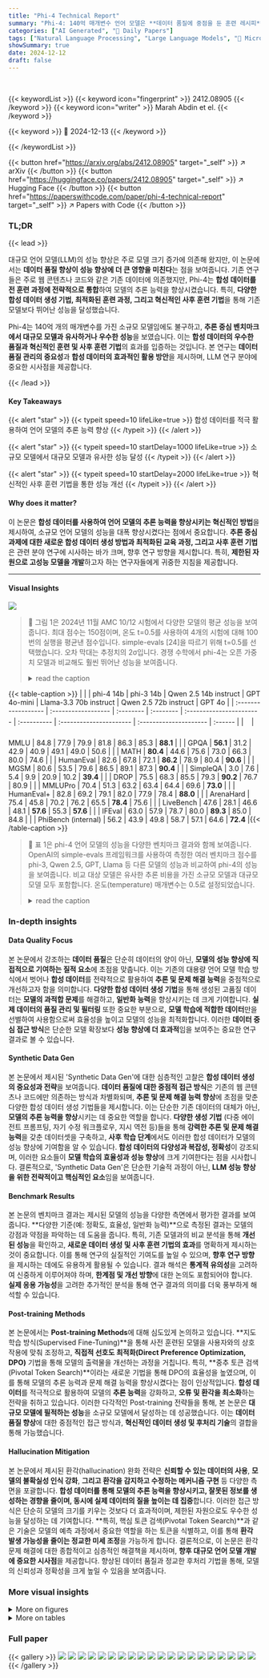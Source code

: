 ```yaml
---
title: "Phi-4 Technical Report"
summary: "Phi-4: 140억 매개변수 언어 모델은 **데이터 품질에 중점을 둔 훈련 레시피**로 개발되어 추론 능력을 대폭 향상시켰습니다."
categories: ["AI Generated", "🤗 Daily Papers"]
tags: ["Natural Language Processing", "Large Language Models", "🏢 Microsoft Research",]
showSummary: true
date: 2024-12-12
draft: false
---
```


<br>

{{< keywordList >}}
{{< keyword icon="fingerprint" >}} 2412.08905 {{< /keyword >}}
{{< keyword icon="writer" >}} Marah Abdin et el. {{< /keyword >}}
 
{{< keyword >}} 🤗 2024-12-13 {{< /keyword >}}
 
{{< /keywordList >}}

{{< button href="https://arxiv.org/abs/2412.08905" target="_self" >}}
↗ arXiv
{{< /button >}}
{{< button href="https://huggingface.co/papers/2412.08905" target="_self" >}}
↗ Hugging Face
{{< /button >}}
{{< button href="https://paperswithcode.com/paper/phi-4-technical-report" target="_self" >}}
↗ Papers with Code
{{< /button >}}




### TL;DR


{{< lead >}}

대규모 언어 모델(LLM)의 성능 향상은 주로 모델 크기 증가에 의존해 왔지만, 이 논문에서는 **데이터 품질 향상이 성능 향상에 더 큰 영향을 미친다**는 점을 보여줍니다. 기존 연구들은 주로 웹 콘텐츠나 코드와 같은 기존 데이터에 의존했지만, Phi-4는 **합성 데이터를 전 훈련 과정에 전략적으로 통합**하여 모델의 추론 능력을 향상시켰습니다. 특히, **다양한 합성 데이터 생성 기법, 최적화된 훈련 과정, 그리고 혁신적인 사후 훈련 기법**을 통해 기존 모델보다 뛰어난 성능을 달성했습니다.



Phi-4는 140억 개의 매개변수를 가진 소규모 모델임에도 불구하고, **추론 중심 벤치마크에서 대규모 모델과 유사하거나 우수한 성능**을 보였습니다. 이는 **합성 데이터의 우수한 품질과 혁신적인 훈련 및 사후 훈련 기법**의 효과를 입증하는 것입니다.  본 연구는 **데이터 품질 관리의 중요성**과 **합성 데이터의 효과적인 활용 방안**을 제시하며, LLM 연구 분야에 중요한 시사점을 제공합니다.

{{< /lead >}}


#### Key Takeaways

{{< alert "star" >}}
{{< typeit speed=10 lifeLike=true >}} 합성 데이터를 적극 활용하여 언어 모델의 추론 능력 향상 {{< /typeit >}}
{{< /alert >}}

{{< alert "star" >}}
{{< typeit speed=10 startDelay=1000 lifeLike=true >}} 소규모 모델에서 대규모 모델과 유사한 성능 달성 {{< /typeit >}}
{{< /alert >}}

{{< alert "star" >}}
{{< typeit speed=10 startDelay=2000 lifeLike=true >}} 혁신적인 사후 훈련 기법을 통한 성능 개선 {{< /typeit >}}
{{< /alert >}}

#### Why does it matter?
이 논문은 **합성 데이터를 사용하여 언어 모델의 추론 능력을 향상시키는 혁신적인 방법**을 제시하여, 소규모 언어 모델의 성능을 대폭 향상시켰다는 점에서 중요합니다.  **추론 중심 과제에 대한 새로운 합성 데이터 생성 방법과 최적화된 교육 과정, 그리고 사후 훈련 기법**은 관련 분야 연구에 시사하는 바가 크며, 향후 연구 방향을 제시합니다. 특히, **제한된 자원으로 고성능 모델을 개발**하고자 하는 연구자들에게 귀중한 지침을 제공합니다.

------
#### Visual Insights



![](https://arxiv.org/html/2412.08905/x1.png)

> 🔼 그림 1은 2024년 11월 AMC 10/12 시험에서 다양한 모델의 평균 성능을 보여줍니다. 최대 점수는 150점이며, 온도 t=0.5를 사용하여 4개의 시험에 대해 100번의 실행을 평균낸 점수입니다. simple-evals [24]을 따르기 위해 t=0.5를 선택했습니다. 오차 막대는 추정치의 2σ입니다. 경쟁 수학에서 phi-4는 오픈 가중치 모델과 비교해도 훨씬 뛰어난 성능을 보여줍니다.
> <details>
> <summary>read the caption</summary>
> Figure 1: Average performance of different models on the November 2024 AMC-10 and AMC-12 tests. This is the average score (with maximum score 150) over the four tests on 100 runs with temperature t=0.5𝑡0.5t=0.5italic_t = 0.5. We chose t=0.5𝑡0.5t=0.5italic_t = 0.5 to follow simple-evals [24]. Error bars are 2⁢σ2𝜎2\sigma2 italic_σ of the estimate. On competition math, phi-4 scores well above its weight-class even compared to non–open-weight models.
> </details>





{{< table-caption >}}
|                     |                     | phi-4 14b | phi-3 14b | Qwen 2.5 14b instruct | GPT 4o-mini | Llama-3.3 70b instruct | Qwen 2.5 72b instruct | GPT 4o | 
| :------------------ | :------------------ | :-------- | :-------- | :----------------------- | :---------- | :---------------------- | :--------------------- | :------ | 
| <img src="https://arxiv.org/html/2412.08905/simple-evals.png" width="8.0pt" height="46.9pt" style="vertical-align:-21.2pt; transform:rotate(-90deg)"> | MMLU                | 84.8      | 77.9      | 79.9                     | 81.8        | 86.3                    | 85.3                    | **88.1** | 
|                     | GPQA                 | **56.1**    | 31.2      | 42.9                     | 40.9        | 49.1                    | 49.0                    | 50.6    | 
|                     | MATH                 | **80.4**    | 44.6      | 75.6                     | 73.0        | 66.3                    | 80.0                    | 74.6    | 
|                     | HumanEval            | 82.6      | 67.8      | 72.1                     | **86.2**    | 78.9                    | 80.4                    | **90.6** | 
|                     | MGSM                 | 80.6      | 53.5      | 79.6                     | 86.5        | 89.1                    | 87.3                    | **90.4** | 
|                     | SimpleQA             | 3.0       | 7.6       | 5.4                      | 9.9         | 20.9                    | 10.2                    | **39.4** | 
|                     | DROP                 | 75.5      | 68.3      | 85.5                     | 79.3        | **90.2**                 | 76.7                    | 80.9    | 
|                     | MMLUPro              | 70.4      | 51.3      | 63.2                     | 63.4        | 64.4                    | 69.6                    | **73.0** | 
|                     | HumanEval+           | 82.8      | 69.2      | 79.1                     | 82.0        | 77.9                    | 78.4                    | **88.0** | 
|                     | ArenaHard            | 75.4      | 45.8      | 70.2                     | 76.2        | 65.5                    | **78.4**                 | 75.6    | 
|                     | LiveBench            | 47.6      | 28.1      | 46.6                     | 48.1        | **57.6**                 | 55.3                    | **57.6** | 
|                     | IFEval               | 63.0      | 57.9      | 78.7                     | 80.0        | **89.3**                 | 85.0                    | 84.8    | 
|                     | PhiBench (internal) | 56.2      | 43.9      | 49.8                     | 58.7        | 57.1                    | 64.6                    | **72.4** |{{< /table-caption >}}

> 🔼 표 1은 phi-4 언어 모델의 성능을 다양한 벤치마크 결과와 함께 보여줍니다. OpenAI의 simple-evals 프레임워크를 사용하여 측정한 여러 벤치마크 점수를 phi-3, Qwen 2.5, GPT, Llama 등 다른 모델의 성능과 비교하여 phi-4의 성능을 보여줍니다.  비교 대상 모델은 유사한 추론 비용을 가진 소규모 모델과 대규모 모델 모두 포함합니다.  온도(temperature) 매개변수는 0.5로 설정되었습니다.
> <details>
> <summary>read the caption</summary>
> Table 1: Performance of phi-4  on a set of standard benchmarks. The first set of benchmarks uses OpenAI’s simple-evals framework [24], specifying the prompts/extraction/temperature=0.5. We compare to small models of similar inference cost, as well as to larger models.
> </details>





### In-depth insights


#### Data Quality Focus
본 논문에서 강조하는 **데이터 품질**은 단순히 데이터의 양이 아닌, **모델의 성능 향상에 직접적으로 기여하는 질적 요소**에 초점을 맞춥니다.  이는 기존의 대용량 언어 모델 학습 방식에서 벗어나 **합성 데이터**를 전략적으로 활용하여 **추론 및 문제 해결 능력**을 중점적으로 개선하고자 함을 의미합니다.  **다양한 합성 데이터 생성 기법**을 통해 생성된 고품질 데이터는 **모델의 과적합 문제**를 해결하고, **일반화 능력**을 향상시키는 데 크게 기여합니다.  **실제 데이터의 품질 관리 및 필터링** 또한 중요한 부분으로, **모델 학습에 적합한 데이터**만을 선별하여 사용함으로써 효율성을 높이고 모델의 성능을 최적화합니다.  이러한 **데이터 중심 접근 방식**은 단순한 모델 확장보다 **성능 향상에 더 효과적**임을 보여주는 중요한 연구 결과로 볼 수 있습니다.

#### Synthetic Data Gen
본 논문에서 제시된 'Synthetic Data Gen'에 대한 심층적인 고찰은 **합성 데이터 생성의 중요성과 전략**을 보여줍니다.  **데이터 품질에 대한 중점적 접근 방식**은 기존의 웹 콘텐츠나 코드에만 의존하는 방식과 차별화되며, **추론 및 문제 해결 능력 향상**에 초점을 맞춘 다양한 합성 데이터 생성 기법들을 제시합니다. 이는 단순한 기존 데이터의 대체가 아닌, **모델의 추론 능력을 향상**시키는 데 중요한 역할을 합니다.  **다양한 생성 기법** (다중 에이전트 프롬프팅, 자기 수정 워크플로우, 지시 역전 등)들을 통해 **강력한 추론 및 문제 해결 능력**을 갖춘 데이터셋을 구축하고,  **사후 학습 단계**에서도 이러한 합성 데이터가 모델의 성능 향상에 기여함을 알 수 있습니다. **합성 데이터의 다양성과 복잡성, 정확성**이 강조되며, 이러한 요소들이 **모델 학습의 효율성과 성능 향상**에 크게 기여한다는 점을 시사합니다.  결론적으로, 'Synthetic Data Gen'은 단순한 기술적 과정이 아닌, **LLM 성능 향상을 위한 전략적이고 핵심적인 요소**임을 보여줍니다.

#### Benchmark Results
본 논문의 벤치마크 결과는 제시된 모델의 성능을 다양한 측면에서 평가한 결과를 보여줍니다. **다양한 기준(예: 정확도, 효율성, 일반화 능력)**으로 측정된 결과는 모델의 강점과 약점을 파악하는 데 도움을 줍니다. 특히, 기존 모델과의 비교 분석을 통해 **개선된 성능**을 확인하고, **새로운 데이터 생성 및 사후 훈련 기법의 효과**를 명확하게 제시하는 것이 중요합니다. 이를 통해 연구의 실질적인 기여도를 높일 수 있으며, **향후 연구 방향**을 제시하는 데에도 유용하게 활용될 수 있습니다. 결과 해석은 **통계적 유의성**을 고려하여 신중하게 이루어져야 하며, **한계점 및 개선 방향**에 대한 논의도 포함되어야 합니다. **실제 응용 가능성**을 고려한 추가적인 분석을 통해 연구 결과의 의미를 더욱 풍부하게 해석할 수 있습니다.

#### Post-training Methods
본 논문에서는 **Post-training Methods**에 대해 심도있게 논의하고 있습니다.  **지도 학습 방식(Supervised Fine-Tuning)**을 통해 사전 훈련된 모델을 사용자와의 상호작용에 맞춰 조정하고, **직접적 선호도 최적화(Direct Preference Optimization, DPO)** 기법을 통해 모델의 출력물을 개선하는 과정을 거칩니다. 특히, **중추 토큰 검색(Pivotal Token Search)**이라는 새로운 기법을 통해 DPO의 효율성을 높였으며, 이를 통해 모델의 추론 능력과 문제 해결 능력을 향상시켰다는 점이 인상적입니다.  **합성 데이터**를 적극적으로 활용하여  모델의 **추론 능력**을 강화하고, **오류 및 환각을 최소화**하는 전략을 취하고 있습니다.  이러한 다각적인 Post-training 전략들을 통해, 본 논문은 **대규모 모델에 필적하는 성능**을 소규모 모델에서 달성하는 데 성공했습니다.  이는 **데이터 품질 향상**에 대한 중점적인 접근 방식과, **혁신적인 데이터 생성 및 후처리 기술**의 결합을 통해 가능했습니다.

#### Hallucination Mitigation
본 논문에서 제시된 환각(hallucination) 완화 전략은 **신뢰할 수 있는 데이터의 사용**, **모델의 불확실성 인식 강화**, **그리고 환각을 감지하고 수정하는 메커니즘 구현** 등 다양한 측면을 포괄합니다.  **합성 데이터를 통해 모델의 추론 능력을 향상시키고, 잘못된 정보를 생성하는 경향을 줄이며,  동시에 실제 데이터의 질을 높이는 데 집중**합니다. 이러한 접근 방식은 단순히 모델의 크기를 키우는 것보다 더 효과적이며, 제한된 자원으로도 우수한 성능을 달성하는 데 기여합니다. **특히, 핵심 토큰 검색(Pivotal Token Search)**과 같은 기술은 모델의 예측 과정에서 중요한 역할을 하는 토큰을 식별하고, 이를 통해 **환각 발생 가능성을 줄이는 정교한 미세 조정**을 가능하게 합니다.  결론적으로, 이 논문은 환각 문제 해결에 대한 종합적이고 심층적인 해결책을 제시하며, **향후 대규모 언어 모델 개발에 중요한 시사점**을 제공합니다.  향상된 데이터 품질과 정교한 후처리 기법을 통해, 모델의 신뢰성과 정확성을 크게 높일 수 있음을 보여줍니다.


### More visual insights

<details>
<summary>More on figures
</summary>


![](https://arxiv.org/html/2412.08905/extracted/6060244/figures/mmlu_synth_epochs.png)

> 🔼 그림 2는 합성 데이터를 사용한 2단계 사전 훈련 실행에 대한 5-shot MMLU 점수를 보여줍니다. 4회와 12회의 합성 데이터 에폭을 사용하여 모델을 훈련시켰으며, 모든 모델은 동일한 토큰 지평선으로 훈련되었습니다. 따라서 합성 데이터의 에폭이 4회인 모델은 더 많은 고유 웹 토큰을 보았습니다. 그림에서 알 수 있듯이, 합성 데이터에 대한 많은 에폭에도 불구하고 과적합 현상은 나타나지 않았으며, 실제로 12회 에폭 모델은 더 많은 고유 웹 토큰을 본 모델보다 성능이 더 좋았습니다.
> <details>
> <summary>read the caption</summary>
> Figure 2: 5-shot MMLU score for phase 2 pretraining runs with 4 and 12 epochs of synthetic data. All models are trained for the same token horizon, thus the model with 4 epochs of synthetic has seen more (unique) web tokens. We see that despite many epochs on synthetic data, we do not see overfitting behavior and in fact the 12 epoch models perform better than those that have seen more unique web tokens.
> </details>



![](https://arxiv.org/html/2412.08905/x2.png)

> 🔼 표 7은 Pivotal Token DPO에 사용된 데이터 믹스 비율을 보여줍니다.  Pivotal Token DPO는 모델의 출력물에서 중요한 토큰(pivotal token)을 식별하고, 이 토큰의 선택에 따라 결과의 정확도가 크게 달라지는 현상을 활용한 방식입니다. 이 표는  DPO 훈련에 사용된 다양한 데이터셋의 비율을 보여주며, 각 데이터셋의 샘플 수를 함께 제시하여 어떤 유형의 데이터가 얼마나 사용되었는지 자세히 설명합니다.  unknown + safety data, generic multiple-choice Q&A, math data, python data, 그리고 cpp, go, java, js, rust data 와 같이 다양한 유형의 데이터셋들이 사용되었음을 알 수 있습니다.
> <details>
> <summary>read the caption</summary>
> Table 7: Data Mixture for Pivotal Token DPO
> </details>



</details>




<details>
<summary>More on tables
</summary>


{{< table-caption >}}
| Model | MMLU | MMLU pro | GSM8k | Human-Eval | ARCC | MBPP | MATH | TQA |
|---|---|---|---|---|---|---|---|---|
| phi-4 (4k) | +3.0 | +10.3 | +2.2 | +7.8 | +1.1 | +6.8 | +8.9 | -0.7 |
| phi-4 (16k) | +2.7 | +8.9 | +1.2 | +9.0 | +0.9 | +9.6 | +8.4 | -1.5 |{{< /table-caption >}}
> 🔼 표 2는 phi-4 모델의 pretraining 단계 평가 결과를 보여줍니다. phi-3-medium 모델과 비교하여 phi-4 모델의 성능 향상 정도를 다양한 benchmark (MMLU, MMLU pro, GSM8k, Human-Eval, ARCC, MBPP, MATH, TQA)를 통해 제시합니다.  각 benchmark에서 phi-4 모델의 성능 향상치를 수치로 나타내어 phi-4 모델의 pretraining 효과를 구체적으로 보여줍니다.
> <details>
> <summary>read the caption</summary>
> Table 2: Pretraining benchmarks for phi-4 compared to its predecessor, phi-3-medium after pretraining.
> </details>

{{< table-caption >}}
|                     | MMLU | MMLU pro | GSM8k | Human-Eval | ARCC | MBPP | MATH | TQA |
| :------------------ | :---- | :------- | :---- | :--------- | :---- | :---- | :---- | :---- |
| Synthetic           | +0.8  | +4.0     | +2.2  | +12.1      | 0.0   | +5.0  | +4.9  | -14.8 |
| Synthetic + Web Rewrites | +0.3  | +4.1     | +1.8  | +13.3      | +3.0  | +7.6  | +8.1  | -7.7 |{{< /table-caption >}}
> 🔼 표 3은 웹 데이터 없이 학습된 130억 매개변수 모델(에이전트 실험용)의 벤치마크 성능을 보여줍니다.  학습 토큰은 합성 데이터 소스 또는 합성 데이터와 웹 재작성 데이터의 동일한 비율로 구성됩니다. 모든 수치는 웹 및 합성 데이터를 모두 사용한 phi-3-medium 모델의 성능을 기준으로 합니다. 이 표는 합성 데이터 비중을 높였을 때 모델 성능 변화를 보여주는 추가 분석 결과를 보여줍니다.
> <details>
> <summary>read the caption</summary>
> Table 3: Benchmark performance of 13131313B models (used for ablations only) trained on data mixtures containing no web data. The respective training tokens are either from synthetic sources, or an equal share of synthetic data and web rewrites. All numbers are reported relative to the performance of phi-3-medium, which has seen a combination of web and synthetic data.
> </details>

{{< table-caption >}}
|               | MMLU   | MATH   | GSM8k   | Human-Eval | ARCC   | MBPP   | TQA    | MMLU pro | Average |
| :------------ | :----- | :----- | :----- | :--------- | :----- | :----- | :----- | :------- | :------ |
| Uniform       | -3.3   | -5.4   | -5.8   | -1.2       | +0.6   | -2.0   | +3.3   | -3.6     | -2.2    |
| S             | +3.3   | +4.0   | +2.1   | -6.1       | +1.9   | +0.4   | -3.0   | +3.7     | +0.8    |
| S + WR        | +0.6   | +1.2   | +1.5   | -1.2       | +1.6   | +1.6   | -3.7   | +1.2     | +0.4    |
| S + W         | -0.6   | -0.7   | -0.7   | -4.3       | +0.3   | -2.0   | +6.9   | +0.9     | 0.0     |{{< /table-caption >}}
> 🔼 이 표는 phi-4 사전 훈련 데이터셋 구성에 대한 추가 분석 결과를 보여줍니다. 전체 훈련 토큰 중 75%를 합성 데이터(S), 필터링된 웹 데이터(W), 웹 재작성 데이터(WR) 세 가지 범주에 할당하고, 나머지 25%는 다른 데이터 소스를 일정하게 유지합니다. 표의 각 숫자는 phi-4 훈련에 사용된 최종 데이터 믹스와 비교하여 측정한 벤치마크 성능의 변화를 나타냅니다.
> <details>
> <summary>read the caption</summary>
> Table 4: Ablations on the allocation of 75%percent7575\%75 % of training tokens to synthetic (S), filtered web (W), and web rewrite (WR) categories, while other data sources are held constant in the remaining 25%percent2525\%25 % token budget. All benchmark numbers are measured relative to the final data mixture used for training phi-4.
> </details>

{{< table-caption >}}
| Data | Fraction of Training | Unique Token Count | Number of Epochs |
|---|---|---|---| 
| Web | 15% | 1.3T | 1.2 |
| Web rewrites | 15% | 290B | 5.2 |
| Synthetic | 40% | 290B | 13.8 |
| Code data | 20% | 820B | 2.4 |
| Acquired sources | 10% | 580B | 1.7 |{{< /table-caption >}}
> 🔼 표 5는 phi-4 사전 학습을 위한 데이터 혼합 비율을 보여줍니다.  웹 데이터, 웹 재작성 데이터, 합성 데이터, 코드 데이터, 그리고 목표 지향적 데이터 획득 및 유기적 데이터의 비율을 보여주는 이 표는, 각 데이터 유형의 고유 토큰 수와 학습에 사용된 에폭 수를 함께 제시하여 사전 학습 데이터 구성에 대한 자세한 정보를 제공합니다.  이 정보는 모델의 성능에 영향을 미치는 데이터 유형의 상대적 중요성을 이해하는 데 도움이 됩니다.
> <details>
> <summary>read the caption</summary>
> Table 5: Data mixture for pretraining.
> </details>

{{< table-caption >}}
| Model | Max Length | Recall | RAG | ICL | Re-rank | QA | Summ |
|---|---|---|---|---|---|---|---| 
| phi-4 | 8K | 100.0 | 58.1 | 68.0 | 65.3 | 26.7 | 38.3 |
| Qwen-2.5-14B | 8K | 100.0 | 62.2 | 67.8 | 58.2 | 24.7 | 37.2 |
| Llama-3.3-70B | 8K | 92.0 | 65.3 | 69.4 | 64.4 | 30.0 | 37.8 |
| GPT-4o-mini | 8K | 99.2 | 65.8 | 74.4 | 69.4 | 31.3 | 38.5 |
| GPT-4o | 8K | 100.0 | 66.9 | 83.0 | 75.1 | 37.3 | 43.0 |
| phi-4 | 16K | 99.0 | 57.1 | 77.0 | 54.4 | 36.0 | 40.5 |
| Qwen-2.5-14B | 16K | 100.0 | 59.1 | 67.6 | 50.3 | 29.7 | 42.3 |
| Llama-3.3-70B | 16K | 92.0 | 62.2 | 70.0 | 63.3 | 36.7 | 41.9 |
| GPT-4o-mini | 16K | 100.0 | 63.6 | 78.4 | 63.9 | 36.0 | 45.2 |
| GPT-4o | 16K | 100.0 | 66.7 | 85.6 | 73.8 | 43.7 | 46.3 |{{< /table-caption >}}
> 🔼 표 6은 HELMET [35]라는 장문 맥락 벤치마크에 대한 평가 결과를 보여줍니다.  표에는 phi-4를 포함한 여러 언어 모델(Qwen-2.5-14B, Llama-3.3-70B, GPT-40-mini, GPT-40)의 성능이 8K 토큰과 16K 토큰의 두 가지 다른 최대 길이에 대해 제시되어 있습니다.  각 모델은 재현율(Recall), 질의응답(RAG), 문맥 내 학습(ICL), 재순위 지정(Re-rank), 질문응답(QA), 요약(Summ) 등 다양한 작업에 대한 성능 점수를 보여줍니다. 이를 통해 장문 맥락 이해 및 처리 능력을 비교 분석할 수 있습니다.
> <details>
> <summary>read the caption</summary>
> Table 6: Evaluation results on the long-context benchmark HELMET [35].
> </details>

{{< table-caption >}}
| Dataset Name | Sample Count |
|---|---| 
| unknown + safety data | 3,000 |
| generic multiple-choice Q&A | 132,859 |
| math data | 76,552 |
| python data | 16,080 |
| cpp, go, java, js, rust data | 21,806 |{{< /table-caption >}}
> 🔼 표 9는 phi-4 모델의 post-training 과정에서의 성능 변화를 보여줍니다.  post-training은 SFT(Supervised Fine-Tuning), pivotal token DPO(Direct Preference Optimization), 그리고 standard judge-guided DPO의 세 단계로 구성됩니다.  각 단계는 hallucination 및 safety 데이터를 1~5% 포함합니다.  표는 각 단계별 주요 벤치마크 결과를 비교하여 모델의 성능 향상을 정량적으로 나타냅니다.
> <details>
> <summary>read the caption</summary>
> Table 9: Performance through the post-training process. DPO stage 1 is pivotal token DPO, and DPO stage 2 is more standard judge-guided DPO. Each also has 1-5% hallucination and safety data mixed in.
> </details>

{{< table-caption >}}
| Dataset Name | Sample Count |
|---|---| 
| unknown + safety data | 43,842 |
| any vs any overall | 266,000 |
| any vs any accuracy | 532,000 |{{< /table-caption >}}
> 🔼 표 10은 다양한 언어 모델의 성능을 비교한 표입니다. 'Grounding'을 제외하고는 점수가 낮을수록 성능이 좋습니다. 'Grounding'의 경우는 점수가 높을수록 좋습니다. phi-4 모델의 값은 가독성을 위해 굵게 표시되어 있습니다. 이 표는 다양한 모델의 성능을 여러 기준에 따라 정량적으로 비교하여 각 모델의 강점과 약점을 파악하는 데 도움이 됩니다.
> <details>
> <summary>read the caption</summary>
> Table 10: Performance comparison across models. Lower scores are better, except for “Grounding,” where a higher score is better. phi-4  values are bold for readability.
> </details>

</details>




### Full paper

{{< gallery >}}
<img src="paper_images/1.png" class="grid-w50 md:grid-w33 xl:grid-w25" />
<img src="paper_images/2.png" class="grid-w50 md:grid-w33 xl:grid-w25" />
<img src="paper_images/3.png" class="grid-w50 md:grid-w33 xl:grid-w25" />
<img src="paper_images/4.png" class="grid-w50 md:grid-w33 xl:grid-w25" />
<img src="paper_images/5.png" class="grid-w50 md:grid-w33 xl:grid-w25" />
<img src="paper_images/6.png" class="grid-w50 md:grid-w33 xl:grid-w25" />
<img src="paper_images/7.png" class="grid-w50 md:grid-w33 xl:grid-w25" />
<img src="paper_images/8.png" class="grid-w50 md:grid-w33 xl:grid-w25" />
<img src="paper_images/9.png" class="grid-w50 md:grid-w33 xl:grid-w25" />
<img src="paper_images/10.png" class="grid-w50 md:grid-w33 xl:grid-w25" />
<img src="paper_images/11.png" class="grid-w50 md:grid-w33 xl:grid-w25" />
<img src="paper_images/12.png" class="grid-w50 md:grid-w33 xl:grid-w25" />
<img src="paper_images/13.png" class="grid-w50 md:grid-w33 xl:grid-w25" />
<img src="paper_images/14.png" class="grid-w50 md:grid-w33 xl:grid-w25" />
<img src="paper_images/15.png" class="grid-w50 md:grid-w33 xl:grid-w25" />
<img src="paper_images/16.png" class="grid-w50 md:grid-w33 xl:grid-w25" />
<img src="paper_images/17.png" class="grid-w50 md:grid-w33 xl:grid-w25" />
<img src="paper_images/18.png" class="grid-w50 md:grid-w33 xl:grid-w25" />
<img src="paper_images/19.png" class="grid-w50 md:grid-w33 xl:grid-w25" />
<img src="paper_images/20.png" class="grid-w50 md:grid-w33 xl:grid-w25" />
{{< /gallery >}}